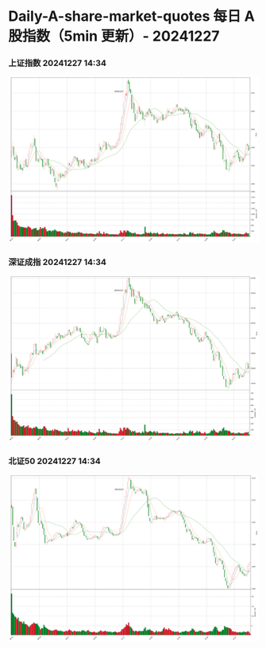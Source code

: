 
# Daily-A-share-market-quotes 每日 A 股指数（5min 更新）- 20241227

### 上证指数 20241227 14:34
![](./fig/2024/12/20241227-sh000001.png)

### 深证成指 20241227 14:34
![](./fig/2024/12/20241227-sz399001.png)

### 北证50 20241227 14:34
![](./fig/2024/12/20241227-bj899050.png)

